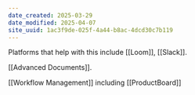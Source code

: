```yaml
---
date_created: 2025-03-29
date_modified: 2025-04-07
site_uuid: 1ac3f9de-025f-4a44-b8ac-4dcd30c7b119
---
```


Platforms that help with this include [[Loom]], [[Slack]].

[[Advanced Documents]]. 

[[Workflow Management]] including [[ProductBoard]]